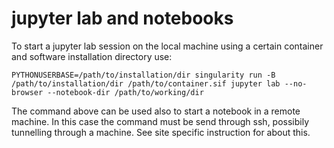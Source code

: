 # jupyter lab and notebooks

To start a jupyter lab session on the local machine using a certain container and software installation directory use:

```console
PYTHONUSERBASE=/path/to/installation/dir singularity run -B /path/to/installation/dir /path/to/container.sif jupyter lab --no-browser --notebook-dir /path/to/working/dir
```
The command above can be used also to start a notebook in a remote machine. In this case the command must be send through ssh, possibily tunnelling through a machine. See site specific instruction for about this.
